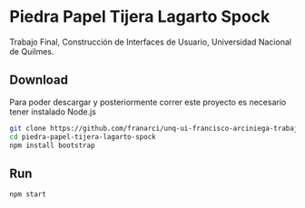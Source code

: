 # Piedra Papel Tijera Lagarto Spock


Trabajo Final, Construcción de Interfaces de Usuario, Universidad Nacional de Quilmes.

## Download

Para poder descargar y posteriormente correr este proyecto es necesario tener instalado Node.js

```sh
git clone https://github.com/franarci/unq-ui-francisco-arciniega-trabajo-final.git
cd piedra-papel-tijera-lagarto-spock
npm install bootstrap
```
## Run

```sh
npm start
```
